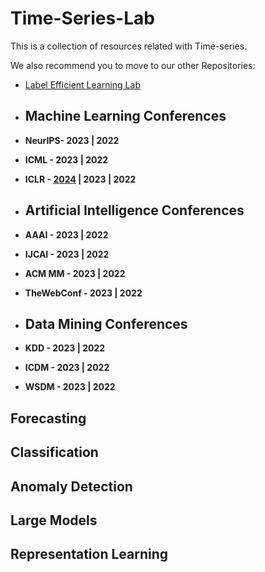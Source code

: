 # Time-Series-Lab
This is a collection of resources related with Time-series.

We also recommend you to move to our other Repositories:
 - [Label Efficient Learning Lab](https://github.com/jinxyBJTU/TS-Reperesentation-Learning-Literature)
   
+ ## Machine Learning Conferences
+ **NeurIPS- 2023 | 2022**
+ **ICML - 2023 | 2022**
+ **ICLR - [2024](./conference-publications/ICLR/2024.md) | 2023 | 2022**

+ ## Artificial Intelligence Conferences
+ **AAAI - 2023 | 2022**
+ **IJCAI - 2023 | 2022**
+ **ACM MM - 2023 | 2022**
+ **TheWebConf - 2023 | 2022**

+ ## Data Mining Conferences
+ **KDD - 2023 | 2022**
+ **ICDM - 2023 | 2022**
+ **WSDM - 2023 | 2022**

## Forecasting

## Classification

## Anomaly Detection

## Large Models

## Representation Learning

## 
